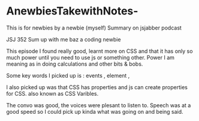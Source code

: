 # AnewbiesTakewithNotes-
This is for newbies by a newbie (myself) Summary on jsjabber podcast

JSJ 352 Sum up with me baz a coding newbie

This episode I found really good, learnt more on CSS and that it has only so much power until you 
need to use js or something other. Power I am meaning as in doing calculations and other bits & bobs.



Some key words I picked up is : events , element ,


I also picked up was that CSS has properties and js can create properties for CSS.
also known as CSS Varibles.

The convo was good, the voices were plesant to listen to. Speech was at a good speed so
I could pick up kinda what was going on and being said.

